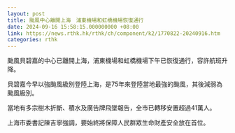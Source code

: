 ```yaml
---
layout: post
title: 颱風中心離開上海　浦東機場和虹橋機場恢復通行
date: 2024-09-16 15:58:15.000000000 +08:00
link: https://news.rthk.hk/rthk/ch/component/k2/1770822-20240916.htm
categories: rthk
---
```


颱風貝碧嘉的中心已離開上海，浦東機場和虹橋機場下午已恢復通行，容許航班升降。

貝碧嘉今早以強颱風級別登陸上海，是75年來登陸當地最強的颱風，其後減弱為颱風級別。

當地有多宗樹木折斷、積水及廣告牌飛墜報告，全市已轉移安置超過41萬人。

上海市委書記陳吉寧強調，要始終將保障人民群眾生命財產安全放在首位。
